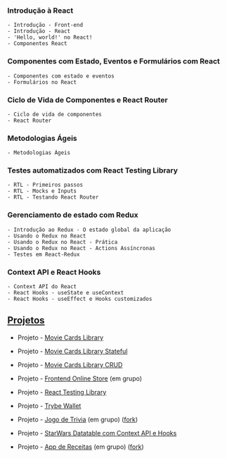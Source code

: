### Introdução à React
    - Introdução - Front-end
    - Introdução - React
    - 'Hello, world!' no React!
    - Componentes React
### Componentes com Estado, Eventos e Formulários com React
    - Componentes com estado e eventos
    - Formulários no React
### Ciclo de Vida de Componentes e React Router
    - Ciclo de vida de componentes
    - React Router
### Metodologias Ágeis
    - Metodologias Ágeis
### Testes automatizados com React Testing Library
    - RTL - Primeiros passos
    - RTL - Mocks e Inputs
    - RTL - Testando React Router
### Gerenciamento de estado com Redux
    - Introdução ao Redux - O estado global da aplicação
    - Usando o Redux no React
    - Usando o Redux no React - Prática
    - Usando o Redux no React - Actions Assíncronas
    - Testes em React-Redux
### Context API e React Hooks
    - Context API do React
    - React Hooks - useState e useContext
    - React Hooks - useEffect e Hooks customizados

## [Projetos](/trybe-projects/2-front-end)

- Projeto - [Movie Cards Library](https://github.com/tryber/sd-09-project-movie-cards-library/tree/palenske-movie-cards-library)

- Projeto - [Movie Cards Library Stateful](https://github.com/tryber/sd-09-project-movie-cards-library-stateful/tree/palenske-movie-cards-library-stateful)

- Projeto - [Movie Cards Library CRUD](https://github.com/tryber/sd-09-project-movie-card-library-crud/tree/palenske-movie-card-library-crud)

- Projeto - [Frontend Online Store](https://github.com/tryber/sd-09-project-frontend-online-store/tree/main-group-32) (em grupo)

- Projeto - [React Testing Library](https://github.com/tryber/sd-010-b-project-react-testing-library/tree/palenske-react-testing-library)

- Projeto - [Trybe Wallet](https://github.com/tryber/sd-010-b-project-trybewallet/tree/palenske-trybewallet)

- Projeto - [Jogo de Trivia](https://github.com/tryber/sd-010-b-project-trivia-react-redux/tree/main-group-14) (em grupo) ([fork](https://github.com/palenske/frontend-project_trivia-react-redux))

- Projeto - [StarWars Datatable com Context API e Hooks](https://github.com/tryber/sd-010-b-project-starwars-planets-search/tree/palenske-starwars-planets-search)

- Projeto - [App de Receitas](https://github.com/tryber/sd-010-b-project-recipes-app/tree/main-group-17) (em grupo) ([fork](https://github.com/palenske/frontend-final-project-recipes-app))

